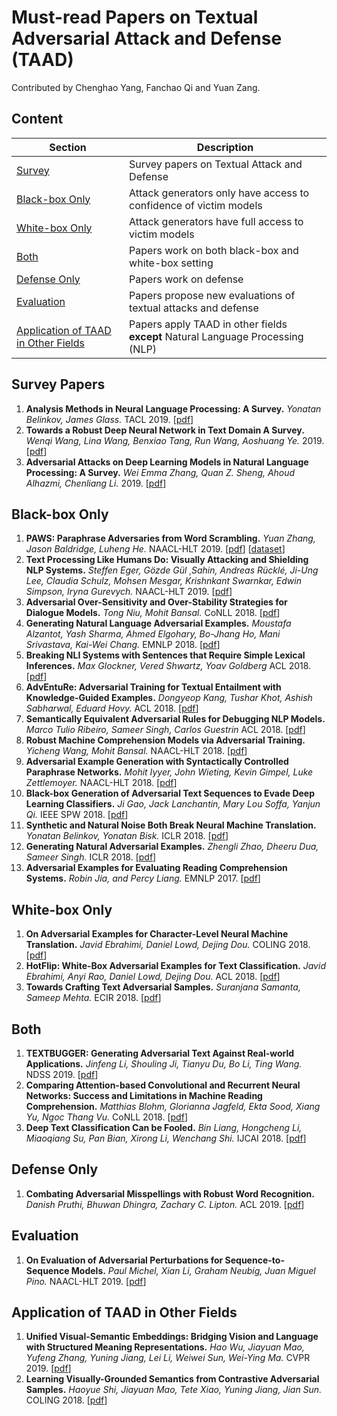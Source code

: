 # Must-read Papers on Textual Adversarial Attack and Defense (TAAD)

Contributed by Chenghao Yang, Fanchao Qi and Yuan Zang.


## Content

| Section | Description |
|-|-|
| [Survey](#survey) | Survey papers on Textual Attack and Defense |
| [Black-box Only](#black-box-only) | Attack generators only have access to confidence of victim models |
| [White-box Only](#white-box-only) | Attack generators have full access to victim models |
| [Both](#both) | Papers work on both black-box and white-box setting |
| [Defense Only](#defense-only) | Papers work on defense |
| [Evaluation](#evaluation) |  Papers propose new evaluations of textual attacks and defense |
| [Application of TAAD in Other Fields](#application-of-TAAD-in-other-fields) |  Papers apply TAAD in other fields **except** Natural Language Processing (NLP) |

## Survey Papers
1. **Analysis Methods in Neural Language Processing: A Survey.**
*Yonatan Belinkov, James Glass.* TACL 2019. [[pdf](https://www.aclweb.org/anthology/papers/Q/Q19/Q19-1004/)]
1. **Towards a Robust Deep Neural Network in Text Domain A Survey.**
*Wenqi Wang, Lina Wang, Benxiao Tang, Run Wang, Aoshuang Ye.* 2019. [[pdf](https://arxiv.org/pdf/1902.07285.pdf)]
1. **Adversarial Attacks on Deep Learning Models in Natural Language Processing: A Survey.**
*Wei Emma Zhang, Quan Z. Sheng, Ahoud Alhazmi, Chenliang Li.* 2019. [[pdf](https://arxiv.org/pdf/1901.06796.pdf)]

## Black-box Only
1. **PAWS: Paraphrase Adversaries from Word Scrambling.**
*Yuan Zhang, Jason Baldridge, Luheng He.* NAACL-HLT 2019. [[pdf](https://www.aclweb.org/anthology/N19-1131)] [[dataset](https://g.co/dataset/paws)]
1. **Text Processing Like Humans Do: Visually Attacking and Shielding NLP Systems.**
*Steffen Eger, Gözde Gül ¸Sahin, Andreas Rücklé, Ji-Ung Lee, Claudia Schulz, Mohsen Mesgar, Krishnkant Swarnkar, Edwin Simpson, Iryna Gurevych.* NAACL-HLT 2019. [[pdf](https://www.aclweb.org/anthology/N19-1165)]
1. **Adversarial Over-Sensitivity and Over-Stability Strategies for Dialogue Models.**
*Tong Niu, Mohit Bansal.* CoNLL 2018. [[pdf](https://www.aclweb.org/anthology/K18-1047)]
1. **Generating Natural Language Adversarial Examples.**
*Moustafa Alzantot, Yash Sharma, Ahmed Elgohary, Bo-Jhang Ho, Mani Srivastava, Kai-Wei Chang.* EMNLP 2018. [[pdf](https://www.aclweb.org/anthology/D18-1316)]
1. **Breaking NLI Systems with Sentences that Require Simple Lexical Inferences.**
*Max Glockner, Vered Shwartz, Yoav Goldberg* ACL 2018. [[pdf](https://www.aclweb.org/anthology/P18-2103)]
1. **AdvEntuRe: Adversarial Training for Textual Entailment with Knowledge-Guided Examples.**
*Dongyeop Kang, Tushar Khot, Ashish Sabharwal, Eduard Hovy.* ACL 2018. [[pdf](https://aclweb.org/anthology/P18-1079)]
1. **Semantically Equivalent Adversarial Rules for Debugging NLP Models.**
*Marco Tulio Ribeiro, Sameer Singh, Carlos Guestrin* ACL 2018. [[pdf](https://aclweb.org/anthology/P18-1079)]
1. **Robust Machine Comprehension Models via Adversarial Training.**
*Yicheng Wang, Mohit Bansal.* NAACL-HLT 2018. [[pdf](https://www.aclweb.org/anthology/N18-2091)]
1. **Adversarial Example Generation with Syntactically Controlled Paraphrase Networks.**
*Mohit Iyyer, John Wieting, Kevin Gimpel, Luke Zettlemoyer.* NAACL-HLT 2018. [[pdf](https://www.aclweb.org/anthology/N18-1170)]
1. **Black-box Generation of Adversarial Text Sequences to Evade Deep Learning Classifiers.**
*Ji Gao, Jack Lanchantin, Mary Lou Soffa, Yanjun Qi.* IEEE SPW 2018. [[pdf](https://ieeexplore.ieee.org/document/8424632)]
1. **Synthetic and Natural Noise Both Break Neural Machine Translation.**
*Yonatan Belinkov, Yonatan Bisk.* ICLR 2018. [[pdf](https://arxiv.org/pdf/1711.02173.pdf)]
1. **Generating Natural Adversarial Examples.**
*Zhengli Zhao, Dheeru Dua, Sameer Singh.* ICLR 2018. [[pdf](https://arxiv.org/pdf/1710.11342.pdf)]
1. **Adversarial Examples for Evaluating Reading Comprehension Systems.**
*Robin Jia, and Percy Liang.* EMNLP 2017. [[pdf](https://www.aclweb.org/anthology/D17-1215)]

## White-box Only
1. **On Adversarial Examples for Character-Level Neural Machine Translation.**
*Javid Ebrahimi, Daniel Lowd, Dejing Dou.* COLING 2018. [[pdf](https://www.aclweb.org/anthology/C18-1055)]
1. **HotFlip: White-Box Adversarial Examples for Text Classification.**
*Javid Ebrahimi, Anyi Rao, Daniel Lowd, Dejing Dou.* ACL 2018. [[pdf](https://www.aclweb.org/anthology/P18-2006)]
1. **Towards Crafting Text Adversarial Samples.**
*Suranjana Samanta, Sameep Mehta.* ECIR 2018. [[pdf](https://arxiv.org/pdf/1707.02812.pdf)]

## Both
1. **TEXTBUGGER: Generating Adversarial Text Against Real-world Applications.**
*Jinfeng Li, Shouling Ji, Tianyu Du, Bo Li, Ting Wang.* NDSS 2019. [[pdf](https://arxiv.org/pdf/1812.05271.pdf)]
1. **Comparing Attention-based Convolutional and Recurrent Neural Networks: Success and Limitations in Machine Reading Comprehension.**
*Matthias Blohm, Glorianna Jagfeld, Ekta Sood, Xiang Yu, Ngoc Thang Vu.* CoNLL 2018. [[pdf](https://www.aclweb.org/anthology/K18-1011)]
1. **Deep Text Classification Can be Fooled.**
*Bin Liang, Hongcheng Li, Miaoqiang Su, Pan Bian, Xirong Li, Wenchang Shi.* IJCAI 2018. [[pdf](https://arxiv.org/ftp/arxiv/papers/1704/1704.08006.pdf)]

## Defense Only
1. **Combating Adversarial Misspellings with Robust Word Recognition.**
*Danish Pruthi, Bhuwan Dhingra, Zachary C. Lipton.* ACL 2019. [[pdf](https://arxiv.org/pdf/1905.11268.pdf)]

## Evaluation
1. **On Evaluation of Adversarial Perturbations for Sequence-to-Sequence Models.**
*Paul Michel, Xian Li, Graham Neubig, Juan Miguel Pino.* NAACL-HLT 2019. [[pdf](https://www.aclweb.org/anthology/N19-1314)]

## Application of TAAD in Other Fields
1. **Unified Visual-Semantic Embeddings: Bridging Vision and Language with Structured Meaning Representations.**
*Hao Wu, Jiayuan Mao, Yufeng Zhang, Yuning Jiang, Lei Li, Weiwei Sun, Wei-Ying Ma.* CVPR 2019. [[pdf](https://arxiv.org/abs/1904.05521v1)]
1. **Learning Visually-Grounded Semantics from Contrastive Adversarial Samples.**
*Haoyue Shi, Jiayuan Mao, Tete Xiao, Yuning Jiang, Jian Sun.* COLING 2018.
[[pdf](https://aclweb.org/anthology/C18-1315)]

